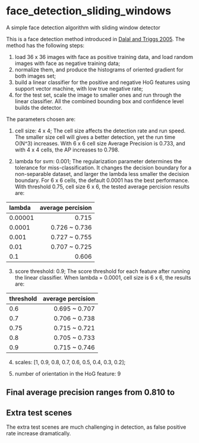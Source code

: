 # face_detection_sliding_windows
A simple face detection algorithm with sliding window detector

This is a face detection method introduced in [Dalal and Triggs 2005](https://lear.inrialpes.fr/people/triggs/pubs/Dalal-cvpr05.pdf). The method has the following steps:
1. load 36 x 36 images with face as positive training data, and load random images with face as negative training data;
2. normalize them, and produce the histograms of oriented gradient for both images set;
3. build a linear classifier for the positive and negative HoG features using support vector machine, with low true negative rate;
4. for the test set, scale the image to smaller ones and run through the linear classifier. All the combined bounding box and confidence level builds the detector.

The parameters chosen are:
1. cell size: 4 x 4;
    The cell size affects the detection rate and run speed. The smaller size cell will gives a better detection, yet the run time O(N^3) increases. With 6 x 6 cell size Average Precision is 0.733, and with 4 x 4 cells, the AP increases to 0.798.
    
2. lambda for svm: 0.001;
    The regularization parameter determines the tolerance for miss-classification. It changes the decision boundary for a non-separable dataset, and larger the lambda less smaller the decision boundary. For 6 x 6 cells, the default 0.0001 has the best performance. With threshold 0.75, cell size 6 x 6, the tested average percision results are:
    
| lambda | average percision |
| :---   |  ---:  |
| 0.00001| 0.715 |
| 0.0001 | 0.726 ~ 0.736 |
| 0.001 | 0.727 ~ 0.755 | 
| 0.01 | 0.707 ~ 0.725 | 
| 0.1 | 0.606 |


3. score threshold: 0.9;
    The score threshold for each feature after running the linear classifier. When lambda = 0.0001, cell size is 6 x 6, the results are:
    
| threshold | average percision |
| :---   |  ---:  |
| 0.6 | 0.695 ~ 0.707 |
| 0.7 | 0.706 ~ 0.738 |
| 0.75 |0.715 ~ 0.721 |
| 0.8 | 0.705 ~ 0.733 |
| 0.9 | 0.715 ~ 0.746 |

4. scales: [1, 0.9, 0.8, 0.7, 0.6, 0.5, 0.4, 0.3, 0.2];

5. number of orientation in the HoG feature: 9

## Final average precision ranges from 0.810 to 

## Extra test scenes
The extra test scenes are much challenging in detection, as false positive rate increase dramatically.

